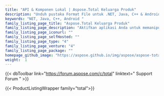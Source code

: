 ```yaml
---
title: "API & Komponen Lokal | Aspose.Total Keluarga Produk"
description: "Unduh pustaka Format File untuk .NET, Java, C++ & Android. Juga berisi ekstensi Reporting Services, komponen SharePoint & eksportir JasperReports untuk semua format file Office."
keywords: "NET, Java, C++, Android "
family_listing_page_title: "Aspose.Total Keluarga Produk"
family_listing_page_description: "Aktifkan aplikasi Anda untuk memanipulasi lebih dari 100 format file. Termasuk semua 52 produk individu kami."
family_listing_page_iconurl: ""
family_listing_page_selfHosted: ""
family_listing_page_type: "4"
family_listing_page_venture: "4"
family_listing_page_package: ""
homepage_github_image: "https://aspose.github.io/img/aspose/aspose-total.png"
weight:  1
---
```


{{< dbToolbar link="https://forum.aspose.com/c/total" linktext=" Support Forum " >}}

{{< ProductListingWrapper family="total">}}

